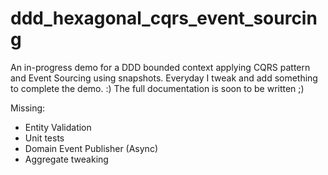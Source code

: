 # ddd_hexagonal_cqrs_event_sourcing
An in-progress demo for a DDD bounded context applying CQRS pattern and Event Sourcing using snapshots. Everyday I tweak and add something to complete the demo. :) The full documentation is soon to be written ;)

Missing: 
- Entity Validation
- Unit tests
- Domain Event Publisher (Async)
- Aggregate tweaking
